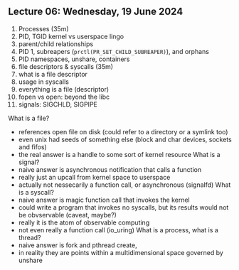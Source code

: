 ## Lecture 06: Wednesday, 19 June 2024

1. Processes (35m)
  1. PID, TGID kernel vs userspace lingo
  1. parent/child relationships
  1. PID 1, subreapers (`prctl(PR_SET_CHILD_SUBREAPER)`), and orphans
  1. PID namespaces, unshare, containers
1. file descriptors & syscalls (35m)
  1. what is a file descriptor
  1. usage in syscalls
  1. everything is a file (descriptor)
  1. fopen vs open: beyond the libc
  1. signals: SIGCHLD, SIGPIPE

What is a file?
 - references open file on disk (could refer to a directory or a symlink too)
 - even unix had seeds of something else (block and char devices, sockets and fifos)
 - the real answer is a handle to some sort of kernel resource
What is a signal?
 - naive answer is asynchronous notification that calls a function
 - really just an upcall from kernel space to userspace
 - actually not nessecarily a function call, or asynchronous (signalfd)
What is a syscall?
 - naive answer is magic function call that invokes the kernel
 - could write a program that invokes no syscalls, but its results would not be obvservable (caveat, maybe?)
 - really it is the atom of observable computing
 - not even really a function call (io_uring)
What is a process, what is a thread?
 - naive answer is fork and pthread create,
 - in reality they are points within a multidimensional space governed by unshare
